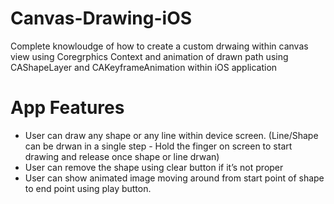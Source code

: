 # Canvas-Drawing-iOS

Complete knowloudge of how to create a custom drwaing within canvas view using Coregrphics Context and animation of drawn path using CAShapeLayer and CAKeyframeAnimation within iOS application

# App Features

- User can draw any shape or any line within device screen. (Line/Shape can be drwan in a single step - Hold the finger on screen to start drawing and release once shape or line drwan)
- User can remove the shape using clear button if it’s not proper
- User can show animated image moving around from start point of shape to end point using play button.

